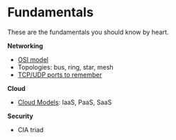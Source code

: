 # Fundamentals

These are the fundamentals you should know by heart.

**Networking**
- [OSI model](Concepts/Networks/OSI%20model.md)
- Topologies: bus, ring, star, mesh
- [TCP/UDP ports to remember](Concepts/Networks/Ports.md)

**Cloud**
- [Cloud Models](Concepts/Cloud/Cloud%20models.md): IaaS, PaaS, SaaS

**Security**
- CIA triad